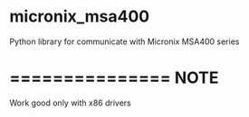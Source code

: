 micronix_msa400
===============

Python library for communicate with Micronix MSA400 series

===============
NOTE
===============

Work good only with x86 drivers